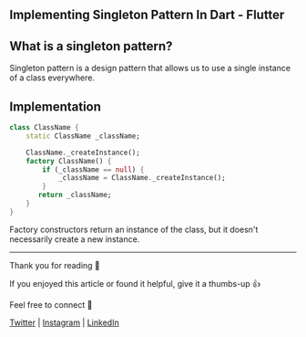 ## Implementing Singleton Pattern In Dart - Flutter

## What is a singleton pattern?
Singleton pattern is a design pattern that allows us to use a single instance of a class everywhere. 

## Implementation

```dart
class ClassName {
    static ClassName _className;

    ClassName._createInstance();
    factory ClassName() {
        if (_className == null) {
            _className = ClassName._createInstance();
        }
       return _className;
    }
}
``` 
Factory constructors return an instance of the class, but it doesn't necessarily create a new instance.

---


Thank you for reading 🙏

If you enjoyed this article or found it helpful, give it a thumbs-up 👍

Feel free to connect 👋

[Twitter](https://twitter.com/kakatibibek) | [Instagram](https://instagram.com/bibekkakati) | [LinkedIn](https://linkedin.com/in/bibekkakati)


